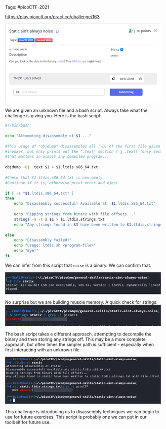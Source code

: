 Tags: #picoCTF-2021 

https://play.picoctf.org/practice/challenge/163

![](../../../../_attachments/Pasted%20image%2020240425204252.png)

We are given an unknown file and a bash script. Always take what the challenge is giving you. Here is the bash script:

``` bash
#!/bin/bash

echo "Attempting disassembly of $1 ..."

#This usage of "objdump" disassembles all (-D) of the first file given by 
#invoker, but only prints out the ".text" section (-j .text) (only section
#that matters in almost any compiled program...

objdump -Dj .text $1 > $1.ltdis.x86_64.txt

#Check that $1.ltdis.x86_64.txt is non-empty
#Continue if it is, otherwise print error and eject

if [ -s "$1.ltdis.x86_64.txt" ]
then
	echo "Disassembly successful! Available at: $1.ltdis.x86_64.txt"

	echo "Ripping strings from binary with file offsets..."
	strings -a -t x $1 > $1.ltdis.strings.txt
	echo "Any strings found in $1 have been written to $1.ltdis.strings.txt with file offset"

else
	echo "Disassembly failed!"
	echo "Usage: ltdis.sh <program-file>"
	echo "Bye!"
fi

```

We can infer from this script that `noise` is a binary. We can confirm that.

![](../../../../_attachments/Pasted%20image%2020240425204812.png)

No surprise but we are building muscle memory. A quick check for strings:
![](../../../../_attachments/Pasted%20image%2020240425205024.png)

The bash script takes a different approach, attempting to decompile the binary and then storing any strings off. This may be a more complete approach, but often times the simpler path is sufficient - especially when first interacting with an unknown file.

![](../../../../_attachments/Pasted%20image%2020240425205248.png)

This challenge is introducing us to disassembly techniques we can begin to use for future exercises. This script is probably one we can put in our toolbelt for future use.


